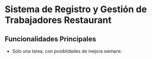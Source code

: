 # Sistema de Registro y Gestión de Trabajadores Restaurant

## Funcionalidades Principales
- Solo una tarea, con posiblidades de mejora siempre.
